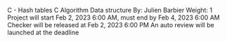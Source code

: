C - Hash tables
C
Algorithm
Data structure
 By: Julien Barbier
 Weight: 1
 Project will start Feb 2, 2023 6:00 AM, must end by Feb 4, 2023 6:00 AM
 Checker will be released at Feb 2, 2023 6:00 PM
 An auto review will be launched at the deadline

